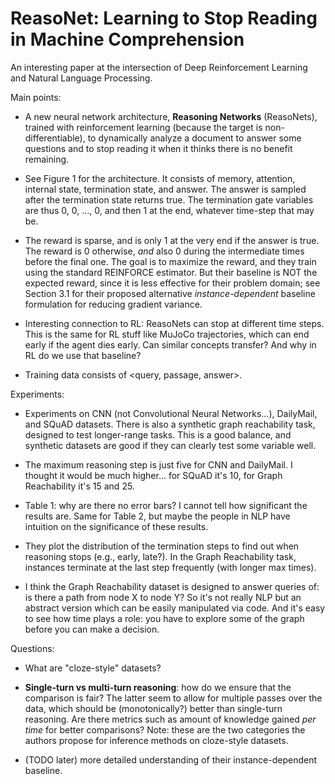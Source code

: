 # ReasoNet: Learning to Stop Reading in Machine Comprehension

An interesting paper at the intersection of Deep Reinforcement Learning and
Natural Language Processing.


Main points:

- A new neural network architecture, **Reasoning Networks** (ReasoNets), trained
  with reinforcement learning (because the target is non-differentiable), to
  dynamically analyze a document to answer some questions and to stop reading it
  when it thinks there is no benefit remaining.

- See Figure 1 for the architecture. It consists of memory, attention, internal
  state, termination state, and answer. The answer is sampled after the
  termination state returns true. The termination gate variables are thus 0, 0,
  ..., 0, and then 1 at the end, whatever time-step that may be.

- The reward is sparse, and is only 1 at the very end if the answer is true. The
  reward is 0 otherwise, *and* also 0 during the intermediate times before the
  final one. The goal is to maximize the reward, and they train using the
  standard REINFORCE estimator. But their baseline is NOT the expected reward,
  since it is less effective for their problem domain; see Section 3.1 for their
  proposed alternative *instance-dependent* baseline formulation for reducing
  gradient variance.

- Interesting connection to RL: ReasoNets can stop at different time steps. This
  is the same for RL stuff like MuJoCo trajectories, which can end early if the
  agent dies early. Can similar concepts transfer? And why in RL do we use that
  baseline?

- Training data consists of <query, passage, answer>.


Experiments:

- Experiments on CNN (not Convolutional Neural Networks...), DailyMail, and
  SQuAD datasets. There is also a synthetic graph reachability task, designed to
  test longer-range tasks. This is a good balance, and synthetic datasets are
  good if they can clearly test some variable well.

- The maximum reasoning step is just five for CNN and DailyMail. I thought it
  would be much higher... for SQuAD it's 10, for Graph Reachability it's 15 and
  25.

- Table 1: why are there no error bars? I cannot tell how significant the
  results are. Same for Table 2, but maybe the people in NLP have intuition on
  the significance of these results.

- They plot the distribution of the termination steps to find out when reasoning
  stops (e.g., early, late?). In the Graph Reachability task, instances
  terminate at the last step frequently (with longer max times).

- I think the Graph Reachability dataset is designed to answer queries of: is
  there a path from node X to node Y? So it's not really NLP but an abstract
  version which can be easily manipulated via code. And it's easy to see how
  time plays a role: you have to explore some of the graph before you can make a
  decision.


Questions:

- What are "cloze-style" datasets?

- **Single-turn vs multi-turn reasoning**: how do we ensure that the comparison is
  fair? The latter seem to allow for multiple passes over the data, which should
  be (monotonically?) better than single-turn reasoning. Are there metrics such
  as amount of knowledge gained *per time* for better comparisons? Note: these
  are the two categories the authors propose for inference methods on
  cloze-style datasets.

- (TODO later) more detailed understanding of their instance-dependent baseline.
